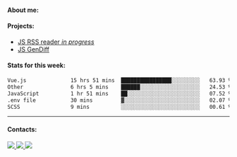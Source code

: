 #### About me:

#### Projects:
- [JS RSS reader *in progress*](https://github.com/GKoil/frontend-project-lvl3)
- [JS GenDiff](https://github.com/GKoil/GenDiff)

#### Stats for this week:
<!--START_SECTION:waka-->

```txt
Vue.js              15 hrs 51 mins  ████████████████░░░░░░░░░   63.93 %
Other               6 hrs 5 mins    ██████░░░░░░░░░░░░░░░░░░░   24.53 %
JavaScript          1 hr 51 mins    ██░░░░░░░░░░░░░░░░░░░░░░░   07.52 %
.env file           30 mins         ▓░░░░░░░░░░░░░░░░░░░░░░░░   02.07 %
SCSS                9 mins          ░░░░░░░░░░░░░░░░░░░░░░░░░   00.61 %
```

<!--END_SECTION:waka-->
---
#### Contacts:

<a target='_blank' title='LinkedIn' href="https://www.linkedin.com/in/gkoil/">
  <img src="https://img.shields.io/badge/LinkedIn-0077B5?style=for-the-badge&logo=linkedin&logoColor=white" />
</a>
<a target='_blank' title='Telegram' href="https://t.me/gkoil">
  <img src="https://img.shields.io/badge/Telegram-2CA5E0?style=for-the-badge&logo=telegram&logoColor=white" />
</a>
<a target='_blank' title='Gmail' href="mailto: gk.grigorev@gmail.com">
  <img src="https://img.shields.io/badge/Gmail-D14836?style=for-the-badge&logo=gmail&logoColor=white" />
</a>

